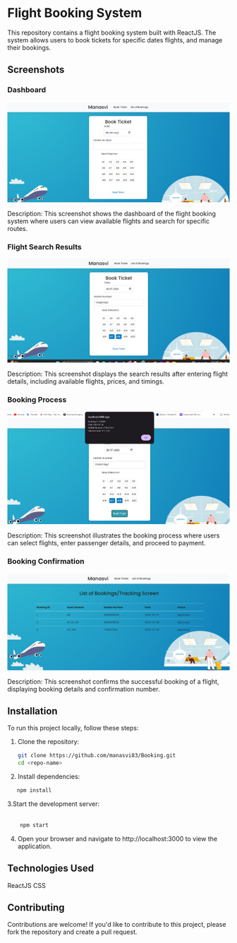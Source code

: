 # Flight Booking System

This repository contains a flight booking system built with ReactJS. The system allows users to book tickets for specific dates flights, and manage their bookings.

## Screenshots

### Dashboard
![Screenshot 1](screenshots/1.png)

Description: This screenshot shows the dashboard of the flight booking system where users can view available flights and search for specific routes.

### Flight Search Results
![Screenshot 2](screenshots/2.png)

Description: This screenshot displays the search results after entering flight details, including available flights, prices, and timings.

### Booking Process
![Screenshot 3](screenshots/3.png)

Description: This screenshot illustrates the booking process where users can select flights, enter passenger details, and proceed to payment.

### Booking Confirmation
![Screenshot 4](screenshots/4.png)

Description: This screenshot confirms the successful booking of a flight, displaying booking details and confirmation number.

## Installation

To run this project locally, follow these steps:

1. Clone the repository:
   ```bash
   git clone https://github.com/manasvi83/Booking.git
   cd <repo-name>
2. Install dependencies:

```bash
   npm install
```
3.Start the development server:

```bash

    npm start
```
4. Open your browser and navigate to http://localhost:3000 to view the application.

## Technologies Used
   ReactJS 
   CSS 
   
## Contributing
Contributions are welcome! If you'd like to contribute to this project, please fork the repository and create a pull request.
